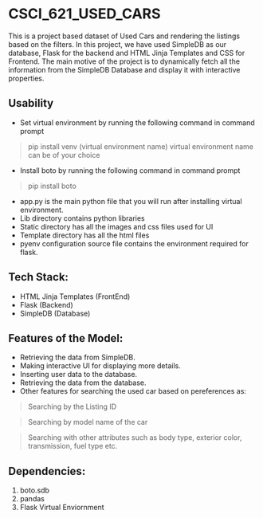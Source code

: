 # CSCI_621_USED_CARS
This is a project based dataset of Used Cars and rendering the listings based on the filters. In this project, we have used SimpleDB as our database, Flask for the backend and HTML Jinja Templates and CSS for Frontend. The main motive of the project is to dynamically fetch all the information from the SimpleDB Database and display it with interactive properties. 

## Usability
* Set virtual environment by running the following command in command prompt
> pip install venv (virtual environment name)
> virtual environment name can be of your choice

* Install boto by running the following command in command prompt
> pip install boto

* app.py is the main python file that you will run after installing virtual environment.
* Lib directory contains python libraries
* Static directory has all the images and css files used for UI
* Template directory has all the html files
* pyenv configuration source file contains the environment required for flask.

## Tech Stack:
* HTML Jinja Templates (FrontEnd)
* Flask (Backend)
* SimpleDB (Database)

## Features of the Model:
* Retrieving the data from SimpleDB. 
* Making interactive UI for displaying more details.
* Inserting user data to the database.
* Retrieving the data from the database.
* Other features for searching the used car based on pereferences as:
>Searching by the Listing ID

>Searching by model name of the car

>Searching with other attributes such as body type, exterior color, transmission, fuel type etc.


## Dependencies:
1. boto.sdb
2. pandas
3. Flask Virtual Enviornment



